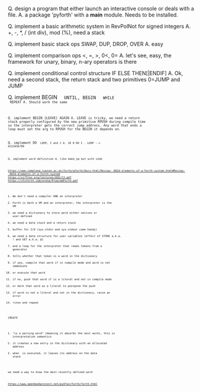 Q. design a program that either launch an interactive console or deals with a file.
A. a package 'pyforth' with a __main__ module. Needs to be installed.

Q. implement a basic arithmetic system in RevPolNot for signed integers
A. +, -, *, / (int div), mod (%), need a stack


Q. implement basic stack ops SWAP, DUP, DROP, OVER
A. easy

Q. implement comparison ops <, =, >, 0<, 0=
A. let's see, easy, the framework for unary, binary, n-ary operators is there

Q. implement conditional control structure <bool> IF <opt1> ELSE <opt2> THEN[|ENDIF] <suite>
A. Ok, need a second stack, the return stack and two primitives 0=JUMP and JUMP

Q. implement BEGIN <code> <bool> UNTIL, BEGIN <code> <bool> WHILE <code> REPEAT
A. Should work the same

Q. implement BEGIN [LEAVE] AGAIN
A. LEAVE is tricky, we need a return stack properly configured by the new primitive RPUSH during compile time so
the interpreter gets the correct jump address. Any word that ends a loop must set the arg to RPUSH for the BEGIN 
it depends on.

Q. implement DO <code> LOOP, I and J
A. 10 0 DO  I .  LOOP --> 0123456789

Q. implement word definition
A. like make_op but with code

https://www.complang.tuwien.ac.at/forth/gforth/Docs-html/Review-_002d-elements-of-a-Forth-system.html#Review-_002d-elements-of-a-Forth-system
https://sifflez.org/lectures/ASE/C3.pdf
https://vfxforth.com/arena/ProgramForth.pdf

1. We don't need a compiler AND an interpreter
2. Forth is both a VM and an interpreter, the interpreter is the VM
3. we need a dictionary to store word either natives or user-defined
4. we need a data stack and a return stack
5. buffer for I/O (sys.stdin and sys.stdout come handy)
6. we need a data structure for user variables (effect of STORE a.k.a. ! and GET a.k.a. @)
7. and a loop for the interpreter that reads tokens from a generator
8. tells whether that token is a word in the dictionary
9. if yes, compile that word if in compile mode and word is not immediate
10. or execute that word
11. if no, push that word if is a literal and not in compile mode
12. or mark that word as a literal to postpone the push
13. if word is not a literal and not in the dictionary, raise an error
14. rinse and repeat

CREATE <word> 
1. "is a parsing word" (meaning it absorbs the next word), this is interpretation semantics
2. it creates a new entry in the dictionary with an allocated address
3. when <word> is executed, it leaves its address on the data stack

we need a way to know the most-recently defined word

https://www.openbookproject.net/py4fun/forth/forth.html

